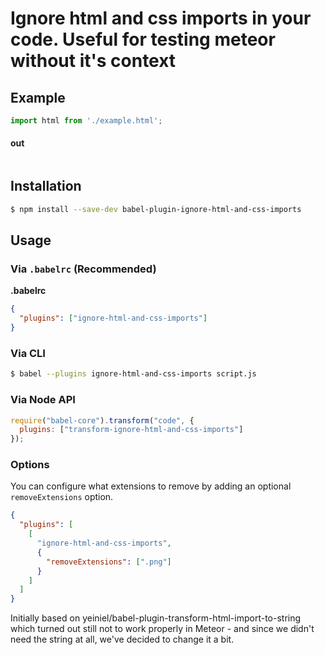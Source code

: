 # Ignore html and css imports in your code. Useful for testing meteor without it's context

## Example

```js
import html from './example.html';
```

#### out
```js
```

## Installation

```sh
$ npm install --save-dev babel-plugin-ignore-html-and-css-imports
```

## Usage

### Via `.babelrc` (Recommended)

**.babelrc**

```json
{
  "plugins": ["ignore-html-and-css-imports"]
}
```

### Via CLI

```sh
$ babel --plugins ignore-html-and-css-imports script.js
```

### Via Node API

```javascript
require("babel-core").transform("code", {
  plugins: ["transform-ignore-html-and-css-imports"]
});
```

### Options

You can configure what extensions to remove by adding an optional `removeExtensions` option.

```json
{
  "plugins": [
    [
      "ignore-html-and-css-imports",
      {
        "removeExtensions": [".png"]
      }
    ]
  ]
}
```

Initially based on yeiniel/babel-plugin-transform-html-import-to-string which turned out still not to work properly in Meteor - and since we didn't need the string at all, we've decided to change it a bit.
